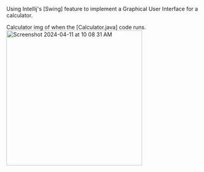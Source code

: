 Using Intellij's [Swing] feature to implement a Graphical User Interface for a calculator.

Calculator img of when the [Calculator.java] code runs. 
<img width="353" alt="Screenshot 2024-04-11 at 10 08 31 AM" src="https://github.com/edxploit/CalculatorGUI/assets/43484396/ad92137b-1fd1-4e02-a0a7-1c9ebf69ec27">
